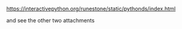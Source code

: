 https://interactivepython.org/runestone/static/pythonds/index.html

and see the other two attachments
